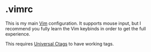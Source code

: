 # .vimrc

This is my main [Vim](https://www.vim.org/) configuration. It supports mouse input, but I recommend you fully learn the Vim keybinds in order to get the full experience.

This requires [Universal Ctags](https://github.com/universal-ctags/ctags) to have working tags. 
